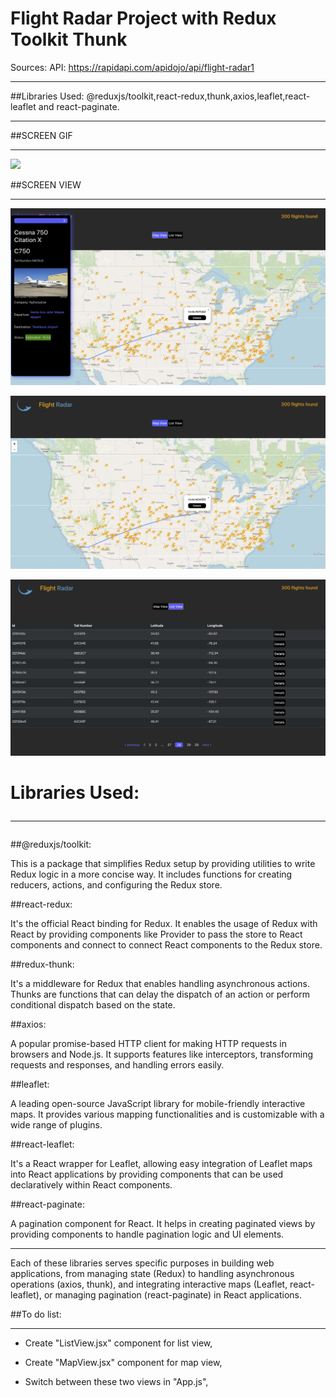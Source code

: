 # Flight Radar Project with Redux Toolkit Thunk

Sources: API: https://rapidapi.com/apidojo/api/flight-radar1<hr>

##Libraries Used: @reduxjs/toolkit,react-redux,thunk,axios,leaflet,react-leaflet and react-paginate.<hr>

##SCREEN GIF <hr>

![](/public/images/flight.gif)


##SCREEN VIEW <hr>

![](/public/images/fradar1.png)

![](/public/images/fradar2.png)

![](/public/images/fradar3.png)


# Libraries Used:<hr>

##@reduxjs/toolkit:

This is a package that simplifies Redux setup by providing utilities to write Redux logic in a more concise way. It includes functions for creating reducers, actions, and configuring the Redux store.


##react-redux: 

It's the official React binding for Redux. It enables the usage of Redux with React by providing components like Provider to pass the store to React components and connect to connect React components to the Redux store.


##redux-thunk: 

It's a middleware for Redux that enables handling asynchronous actions. Thunks are functions that can delay the dispatch of an action or perform conditional dispatch based on the state.


##axios: 

A popular promise-based HTTP client for making HTTP requests in browsers and Node.js. It supports features like interceptors, transforming requests and responses, and handling errors easily.

##leaflet: 

A leading open-source JavaScript library for mobile-friendly interactive maps. It provides various mapping functionalities and is customizable with a wide range of plugins.

##react-leaflet: 

It's a React wrapper for Leaflet, allowing easy integration of Leaflet maps into React applications by providing components that can be used declaratively within React components.

##react-paginate: 

A pagination component for React. It helps in creating paginated views by providing components to handle pagination logic and UI elements.<hr>

Each of these libraries serves specific purposes in building web applications, from managing state (Redux) to handling asynchronous operations (axios, thunk), and integrating interactive maps (Leaflet, react-leaflet), or managing pagination (react-paginate) in React applications.

<!-- # The bottom left latitude and longitude of the bounding box : 32.174446, -116.323115 
# The top right latitude and longitude of the bounding box : 52.614689, -56.699125 -->

##To do list:<hr>

- Create "ListView.jsx" component for list view,

- Create "MapView.jsx" component for map view,

- Switch between these two views in "App.js",
